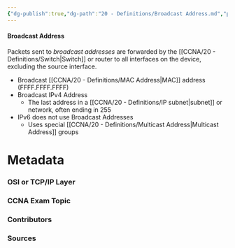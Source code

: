 ```yaml
---
{"dg-publish":true,"dg-path":"20 - Definitions/Broadcast Address.md","permalink":"/20-definitions/broadcast-address/","tags":["defs_ccna"]}
---
```


#### Broadcast Address
Packets sent to *broadcast addresses* are forwarded by the [[CCNA/20 - Definitions/Switch\|Switch]] or router to all interfaces on the device, excluding the source interface.
- Broadcast [[CCNA/20 - Definitions/MAC Address\|MAC]] address (FFFF.FFFF.FFFF)
- Broadcast IPv4 Address
	- The last address in a [[CCNA/20 - Definitions/IP subnet\|subnet]] or network, often ending in 255
- IPv6 does not use Broadcast Addresses
	- Uses special [[CCNA/20 - Definitions/Multicast Address\|Multicast Address]] groups


# Metadata
### OSI or TCP/IP Layer

### CCNA Exam Topic

### Contributors

### Sources

